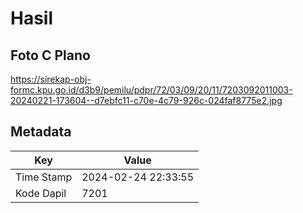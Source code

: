 # Hasil

## Foto C Plano

https://sirekap-obj-formc.kpu.go.id/d3b9/pemilu/pdpr/72/03/09/20/11/7203092011003-20240221-173604--d7ebfc11-c70e-4c79-926c-024faf8775e2.jpg


## Metadata

| Key        | Value               |
| ---------- | ------------------- |
| Time Stamp | 2024-02-24 22:33:55 |
| Kode Dapil | 7201                |



